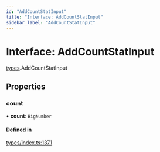 ```yaml
---
id: "AddCountStatInput"
title: "Interface: AddCountStatInput"
sidebar_label: "AddCountStatInput"
---
```


# Interface: AddCountStatInput

[types](../../../modules/Types/Types.md).AddCountStatInput

## Properties

### count

• **count**: `BigNumber`

#### Defined in

[types/index.ts:1371](https://github.com/PolymeshAssociation/polymesh-sdk/blob/15be87e8/src/types/index.ts#L1371)
